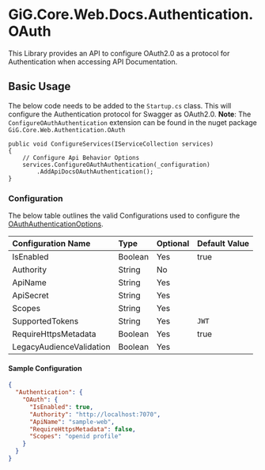 ﻿# GiG.Core.Web.Docs.Authentication.OAuth

This Library provides an API to configure OAuth2.0 as a protocol for Authentication when accessing API Documentation.

## Basic Usage

The below code needs to be added to the `Startup.cs` class. This will configure the Authentication protocol for Swagger as OAuth2.0.
**Note**: The `ConfigureOAuthAuthentication` extension can be found in the nuget package ```GiG.Core.Web.Authentication.OAuth```

```chsarp
public void ConfigureServices(IServiceCollection services)
{
    // Configure Api Behavior Options
    services.ConfigureOAuthAuthentication(_configuration)
        .AddApiDocsOAuthAuthentication();
}
```

### Configuration

The below table outlines the valid Configurations used to configure the [OAuthAuthenticationOptions](../src/GiG.Core.Web.Authentication.OAuth.Abstractions/OAuthAuthenticationOptions.cs).

| Configuration Name        | Type    | Optional | Default Value    |
|:--------------------------|:--------|:---------|:-----------------|
| IsEnabled                 | Boolean | Yes      | true             |
| Authority                 | String  | No       |                  |
| ApiName                   | String  | Yes      |                  |
| ApiSecret                 | String  | Yes      |                  |
| Scopes                    | String  | Yes      |                  |
| SupportedTokens           | String  | Yes      | `JWT`            |
| RequireHttpsMetadata      | Boolean | Yes      | true             |
| LegacyAudienceValidation  | Boolean | Yes      |                  |

#### Sample Configuration

```json
{
  "Authentication": {
    "OAuth": {
      "IsEnabled": true,
      "Authority": "http://localhost:7070",
      "ApiName": "sample-web",
      "RequireHttpsMetadata": false,
      "Scopes": "openid profile"
    }
  }
}
```